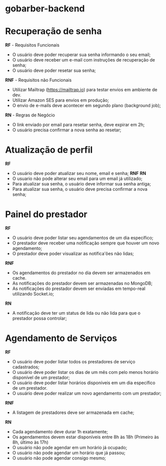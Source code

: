 # gobarber-backend

# Recuperação de senha
**RF** - Requisitos Funcionais
- O usuário deve poder recuperar sua senha informando o seu email;
- O usuário deve receber um e-mail com instruções de recuperação de senha;
- O usuário deve poder resetar sua senha;

**RNF** - Requisitos não Funcionais
- Utilizar Mailtrap (https://mailtrap.io) para testar envios em ambiente de dev.
- Utilizar Amazon SES para envios em produção;
- O envio de e-mails deve acontecer em segundo plano (background job);

**RN** - Regras de Negócio
- O link enviado por email para resetar senha, deve expirar em 2h;
- O usuário precisa confirmar a nova senha ao resetar;


# Atualização de perfil
**RF**
- O usuário deve poder atualizar seu nome, email e senha;
**RNF**
**RN**
- O usuario não pode alterar seu email para um email já utilizado;
- Para atualizar sua senha, o usuário deve informar sua senha antiga;
- Para atualizar sua senha, o usuário deve precisa confirmar a nova senha;

# Painel do prestador
**RF**
- O usuário deve poder listar seu agendamentos de um dia específico;
- O prestador deve receber uma notificação sempre que houver um novo agendamento;
- O prestador deve poder visualizar as notifica'ões não lidas;

**RNF**
- Os agendamentos do prestador no dia devem ser armazenados em cache.
- As notificações do prestador devem ser armazenadas no MongoDB;
- As notificações do prestador devem ser enviadas em tempo-real utilizando Socket.io;

**RN**
- A notificação deve ter um status de lida ou não lida para que o prestador possa controlar;

# Agendamento de Serviços
**RF**
- O usuário deve poder listar todos os prestadores de serviço cadastrados;
- O usuário deve poder listar os dias de um mês com pelo menos horário disponível de um prestador;
- O usuário deve poder listar horários disponíveis em um dia específico de um prestador.
- O usuário deve poder realizar um novo agendamento com um prestador;

**RNF**
- A listagem de prestadores deve ser armazenada em cache;


**RN**
- Cada agendamento deve durar 1h exatamente;
- Os agendamentos devem estar disponíveis entre 8h às 18h (Primeiro às 8h, último às 17h)
- O usuário não pode agendar em um horário já ocupado;
- O usuário não pode agendar um horário que já passou;
- O usuário não pode agendar consigo mesmo;
